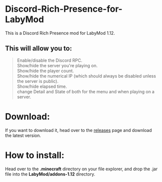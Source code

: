 # Discord-Rich-Presence-for-LabyMod  
This is a Discord Rich Presence mod for LabyMod 1.12.  
  
## This will allow you to:  
> Enable/disable the Discord RPC.  
> Show/hide the server you're playing on.  
> Show/hide the player count.  
> Show/hide the numerical IP (which should always be disabled unless the server is public).  
> Show/hide elapsed time.  
> change Detail and State of both for the menu and when playing on a server.  
  
# Download:  
If you want to download it, head over to the [releases](https://github.com/SirenNinja/Discord-Rich-Presence-for-LabyMod/) page and download the latest version.  
  
# How to install:  
Head over to the **.minecraft** directory on your file explorer, and drop the .jar file into the **LabyMod/addons-1.12** directory.  
